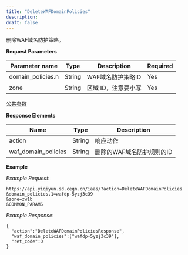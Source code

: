```yaml
---
title: "DeleteWAFDomainPolicies"
description: 
draft: false
---
```




删除WAF域名防护策略。

**Request Parameters**

| Parameter name | Type | Description | Required |
| --- | --- | --- | --- |
| domain_policies.n | String | WAF域名防护策略ID | Yes |
| zone | String | 区域 ID，注意要小写 | Yes |

[公共参数](../../../parameters/)

**Response Elements**

| Name | Type | Description |
| --- | --- | --- |
| action | String | 响应动作 |
| waf_domain_policies | String | 删除的WAF域名防护规则的ID |

**Example**

_Example Request_:

```
https://api.yiqiyun.sd.cegn.cn/iaas/?action=DeleteWAFDomainPolicies
&domain_policies.1=wafdp-5yzj3c39
&zone=zw1b
&COMMON_PARAMS
```

_Example Response_:

```
{
  "action":"DeleteWAFDomainPoliciesResponse",
  "waf_domain_policies":["wafdp-5yzj3c39"],
  "ret_code":0
}
```
